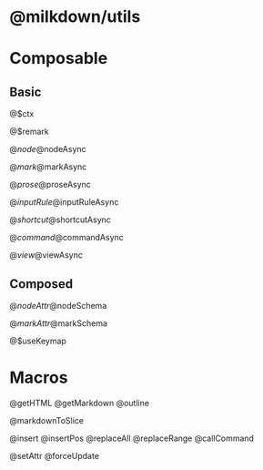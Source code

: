 # @milkdown/utils

# Composable

## Basic

@$ctx

@$remark

@$node
@$nodeAsync

@$mark
@$markAsync

@$prose
@$proseAsync

@$inputRule
@$inputRuleAsync

@$shortcut
@$shortcutAsync

@$command
@$commandAsync

@$view
@$viewAsync

## Composed

@$nodeAttr
@$nodeSchema

@$markAttr
@$markSchema

@$useKeymap

# Macros

@getHTML
@getMarkdown
@outline

@markdownToSlice

@insert
@insertPos
@replaceAll
@replaceRange
@callCommand

@setAttr
@forceUpdate
